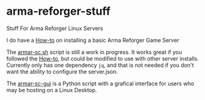 # arma-reforger-stuff
Stuff For Arma Reforger Linux Servers

I do have a [How-to](server-install-howto.md) on installing a basic Arma Reforger Game Server

The [armar-sc.sh](armar-sc.sh) script is still a work in progress. It works great if you followed the [How-to](server-install-howto.md), but could be modified to use with other server installs. Currently only has one dependency `jq`, and that is not needed if you don't want the ability to configure the server.json.

The [armar-sc-gui](armar-sc-gui) is a Python script with a grafical interface for users who may be hosting on a Linux Desktop.
